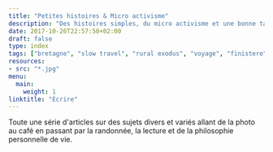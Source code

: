 ```yaml
---
title: "Petites histoires & Micro activisme"
description: "Des histoires simples, du micro activisme et une bonne tasse de café."
date: 2017-10-26T22:57:50+02:00
draft: false
type: index
tags: ["bretagne", "slow travel", "rural exodus", "voyage", "finistere", "monts d'Arree", "slow life", "neorural", "photographie"]
resources:
- src: "*.jpg"
menu:
  main:
    weight: 1
linktitle: "Écrire"
---
```


Toute une série d'articles sur des sujets divers et variés allant de la photo au café en passant par la randonnée, la lecture et de la philosophie personnelle de vie.
